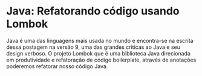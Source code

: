 # Java: Refatorando código usando Lombok

Java é uma das linguagens mais usada no mundo e encontra-se na escrita dessa postagem na versão 9, uma das grandes criticas ao Java e seu design verboso. O projeto Lombok que é uma biblioteca Java direcionada em produtividade e refatoração de código boilerplate, através de anotações poderemos refatorar nosso código Java.


